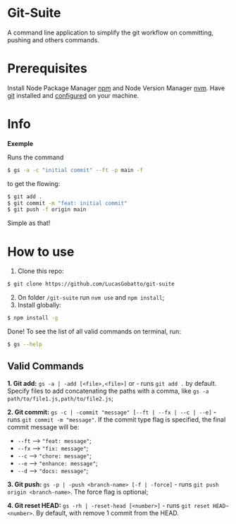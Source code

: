 # Git-Suite

A command line application to simplify the git workflow on committing, pushing and others commands.

# Prerequisites

Install Node Package Manager [npm](https://www.npmjs.com/) and Node Version Manager [nvm](https://github.com/nvm-sh/nvm/blob/master/README.md#installing-and-updating). Have [git](https://git-scm.com/) installed and [configured](https://git-scm.com/book/en/v2/Getting-Started-First-Time-Git-Setup) on your machine.

# Info
**Exemple**

Runs the command
```sh
$ gs -a -c "initial commit" --ft -p main -f
```

to get the flowing:
```sh
$ git add .
$ git commit -m "feat: initial commit"
$ git push -f origin main
```
Simple as that!

# How to use

1. Clone this repo:
```sh
$ git clone https://github.com/LucasGobatto/git-suite
```
2. On folder `/git-suite` run `nvm use` and `npm install`;
3. Install globally:
```sh
$ npm install -g
```

Done! To see the list of all valid commands on terminal, run:
```sh
$ gs --help
```

## Valid Commands

**1. Git add:** `gs -a | -add [<file>,<file>]` or - runs `git add .` by  default. Specify files to add concatenating the paths with a comma, like `gs -a path/to/file1.js,path/to/file2.js`;

**2. Git commit:** `gs -c | -commit "message" [--ft | --fx | --c | --e]` - runs `git commit -m "message"`. If the commit type flag is specified, the final commit message will be:

- `--ft`   -->    `"feat: message"`;
- `--fx`   -->    `"fix: message"`;
- `--c`    -->    `"chore: message"`;
- `--e`    -->    `"enhance: message"`;
- `--d`    -->    `"docs: message"`;

**3. Git push:** `gs -p | -push <branch-name> [-f | -force]` - runs `git push origin <branch-name>`. The force flag is optional;

**4. Git reset HEAD:** `gs -rh | -reset-head [<number>]` - runs `git reset HEAD~<number>`. By default, with remove 1 commit from the HEAD.
